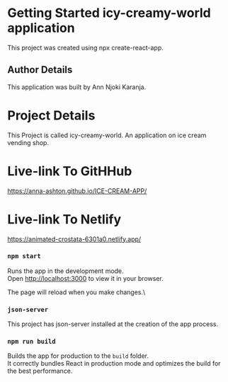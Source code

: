 # Getting Started icy-creamy-world application
This project was created using npx create-react-app. 

## Author Details
This application was built by Ann Njoki Karanja.

# Project Details 
This Project is called icy-creamy-world. An application on ice cream vending shop.

# Live-link To GitHHub
 https://anna-ashton.github.io/ICE-CREAM-APP/

 # Live-link To Netlify
 https://animated-crostata-6301a0.netlify.app/
 

### `npm start`

Runs the app in the development mode.\
Open [http://localhost:3000](http://localhost:3000) to view it in your browser.

The page will reload when you make changes.\

### `json-server`
 This project has json-server installed at the creation of the app process.

### `npm run build`

Builds the app for production to the `build` folder.\
It correctly bundles React in production mode and optimizes the build for the best performance.



